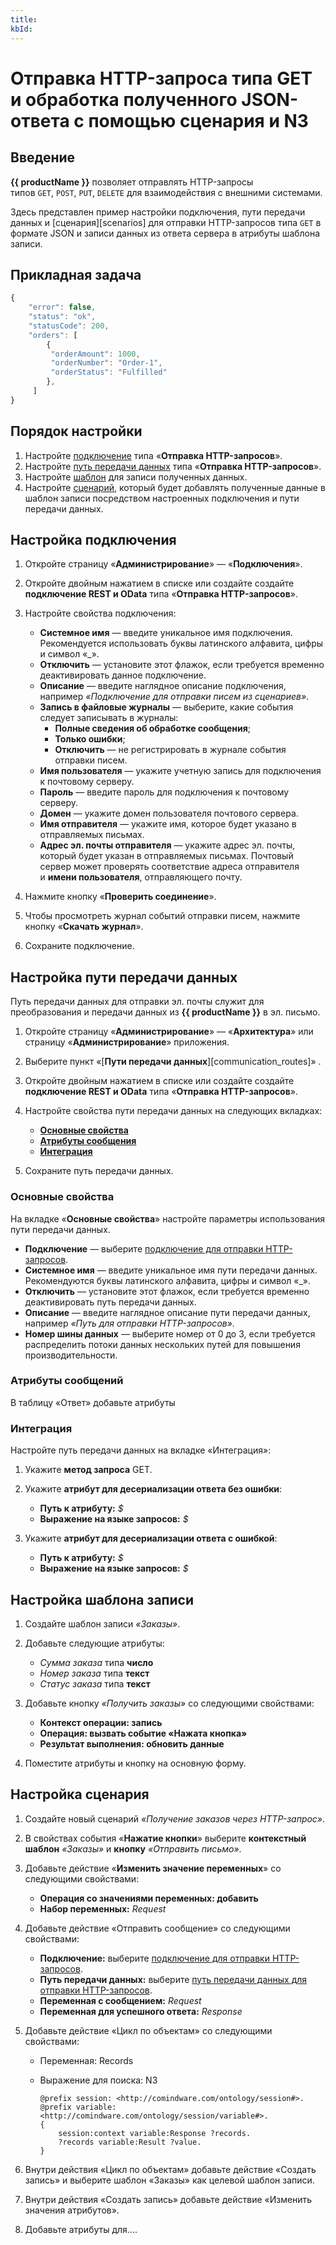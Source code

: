 ```yaml
---
title:
kbId:
---
```


# Отправка HTTP-запроса типа GET и обработка полученного JSON-ответа с помощью сценария и N3

## Введение

**{{ productName }}** позволяет отправлять HTTP-запросы типов `GET`, `POST`, `PUT`, `DELETE` для взаимодействия с внешними системами.

Здесь представлен пример настройки подключения, пути передачи данных и [сценария][scenarios] для отправки HTTP-запросов типа `GET` в формате JSON и записи данных из ответа сервера в атрибуты шаблона записи.

## Прикладная задача

``` js
{
    "error": false,
    "status": "ok",
    "statusCode": 200,
    "orders": [
        {
         "orderAmount": 1000,
         "orderNumber": "Order-1",
         "orderStatus": "Fulfilled"
        },
     ]
}
```

## Порядок настройки

1. Настройте [подключение](#настройка-подключения) типа «**Отправка HTTP-запросов**».
2. Настройте [путь передачи данных](#настройка-пути-передачи) типа «**Отправка HTTP-запросов**».
3. Настройте [шаблон](#настройка-шаблона-записи) для записи полученных данных.
4. Настройте [сценарий](#настройка-сценария), который будет добавлять полученные данные в шаблон записи посредством настроенных подключения и пути передачи данных.

## Настройка подключения

1. Откройте страницу «**Администрирование**» — «**Подключения**».
2. Откройте двойным нажатием в списке или создайте создайте **подключение REST и OData** типа «**Отправка HTTP-запросов**».
3. Настройте свойства подключения:

    - **Системное имя** — введите уникальное имя подключения. Рекомендуется использовать буквы латинского алфавита, цифры и символ «_».
    - **Отключить** — установите этот флажок, если требуется временно деактивировать данное подключение.
    - **Описание** — введите наглядное описание подключения, например _«Подключение для отправки писем из сценариев»_.
    - **Запись в файловые журналы** — выберите, какие события следует записывать в журналы:
        - **Полные сведения об обработке сообщения**;
        - **Только ошибки**;
        - **Отключить** — не регистрировать в журнале события отправки писем.
    - **Имя пользователя** — укажите учетную запись для подключения к почтовому серверу.
    - **Пароль** — введите пароль для подключения к почтовому серверу.
    - **Домен** — укажите домен пользователя почтового сервера.
    - **Имя отправителя** — укажите имя, которое будет указано в отправляемых письмах.
    - **Адрес эл. почты отправителя** — укажите адрес эл. почты, который будет указан в отправляемых письмах. Почтовый сервер может проверять соответствие адреса отправителя и **имени пользователя**, отправляющего почту.
4. Нажмите кнопку «**Проверить соединение**».
5. Чтобы просмотреть журнал событий отправки писем, нажмите кнопку «**Скачать журнал**».
6. Сохраните подключение.

## Настройка пути передачи данных

Путь передачи данных для отправки эл. почты служит для преобразования и передачи данных из **{{ productName }}** в эл. письмо.

1. Откройте страницу «**Администрирование**» — «**Архитектура**» или страницу «**Администрирование**» приложения.
2. Выберите пункт «[**Пути передачи данных**][communication_routes]» <i class="fa-light fa-route " aria-hidden="true"></i>.
3. Откройте двойным нажатием в списке или создайте создайте **подключение REST и OData** типа «**Отправка HTTP-запросов**».
4. Настройте свойства пути передачи данных на следующих вкладках:

    - [**Основные свойства**](#основные-свойства)
    - [**Атрибуты сообщения**](#атрибуты-сообщения)
    - [**Интеграция**](#интеграция)

5. Сохраните путь передачи данных.

### Основные свойства

На вкладке «**Основные свойства**» настройте параметры использования пути передачи данных.

- **Подключение** — выберите [подключение для отправки HTTP-запросов](#настройка-подключения).
- **Системное имя** — введите уникальное имя пути передачи данных. Рекомендуются буквы латинского алфавита, цифры и символ «_».
- **Отключить** — установите этот флажок, если требуется временно деактивировать путь передачи данных.
- **Описание** — введите наглядное описание пути передачи данных, например _«Путь для отправки HTTP-запросов»_.
- **Номер шины данных** — выберите номер от 0 до 3, если требуется распределить потоки данных нескольких путей для повышения производительности.

### Атрибуты сообщений

В таблицу «Ответ» добавьте атрибуты

### Интеграция

Настройте путь передачи данных на вкладке «Интеграция»:

1. Укажите **метод запроса** GET.
2. Укажите **атрибут для десериализации ответа без ошибки**:

    - **Путь к атрибуту:** _$_
    - **Выражение на языке запросов:** _$_

3. Укажите **атрибут для десериализации ответа с ошибкой**:

    - **Путь к атрибуту:** _$_
    - **Выражение на языке запросов:** _$_

## Настройка шаблона записи

1. Создайте шаблон записи _«Заказы»_.
2. Добавьте следующие атрибуты:

    - _Сумма заказа_ типа **число**
    - _Номер заказа_ типа **текст**
    - _Статус заказа_ типа **текст**

3. Добавьте кнопку _«Получить заказы»_ со следующими свойствами:

    - **Контекст операции: запись**
    - **Операция: вызвать событие «Нажата кнопка»**
    - **Результат выполнения: обновить данные**

4. Поместите атрибуты и кнопку на основную форму.

## Настройка сценария

1. Создайте новый сценарий _«Получение заказов через HTTP-запрос»_.
2. В свойствах события «**Нажатие кнопки**» выберите **контекстный шаблон** _«Заказы»_ и **кнопку** _«Отправить письмо»_.
3. Добавьте действие «**Изменить значение переменных**» со следующими свойствами:

    - **Операция со значениями переменных: добавить**
    - **Набор переменных:** _Request_

4. Добавьте действие «Отправить сообщение» со следующими свойствами:

    - **Подключение:** выберите [подключение для отправки HTTP-запросов](#настройка-подключения).
    - **Путь передачи данных:** выберите [путь передачи данных для отправки HTTP-запросов](#настройка-пути-передачи-данных).
    - **Переменная с сообщением:** _Request_
    - **Переменная для успешного ответа:** _Response_

5. Добавьте действие «Цикл по объектам» со следующими свойствами:

    - Переменная: Records
    - Выражение для поиска: N3

        ``` turtle:
        @prefix session: <http://comindware.com/ontology/session#>.
        @prefix variable: <http://comindware.com/ontology/session/variable#>.
        {
            session:context variable:Response ?records.
            ?records variable:Result ?value.
        }
        ```

6. Внутри действия «Цикл по объектам» добавьте действие «Создать запись» и выберите шаблон «Заказы» как целевой шаблон записи.
7. Внутри действия «Создать запись» добавьте действие «Изменить значения атрибутов».
8. Добавьте атрибуты для....
